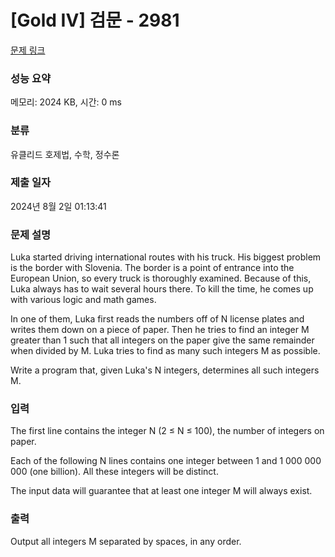 # [Gold IV] 검문 - 2981 

[문제 링크](https://www.acmicpc.net/problem/2981) 

### 성능 요약

메모리: 2024 KB, 시간: 0 ms

### 분류

유클리드 호제법, 수학, 정수론

### 제출 일자

2024년 8월 2일 01:13:41

### 문제 설명

<p>Luka started driving international routes with his truck. His biggest problem is the border with Slovenia. The border is a point of entrance into the European Union, so every truck is thoroughly examined. Because of this, Luka always has to wait several hours there. To kill the time, he comes up with various logic and math games. </p>

<p>In one of them, Luka first reads the numbers off of N license plates and writes them down on a piece of paper. Then he tries to find an integer M greater than 1 such that all integers on the paper give the same remainder when divided by M. Luka tries to find as many such integers M as possible. </p>

<p>Write a program that, given Luka's N integers, determines all such integers M. </p>

### 입력 

 <p>The first line contains the integer N (2 ≤ N ≤ 100), the number of integers on paper. </p>

<p>Each of the following N lines contains one integer between 1 and 1 000 000 000 (one billion). All these integers will be distinct. </p>

<p>The input data will guarantee that at least one integer M will always exist. </p>

### 출력 

 <p>Output all integers M separated by spaces, in any order. </p>

<p> </p>

